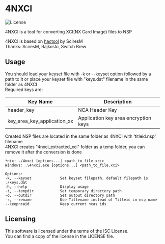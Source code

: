 # 4NXCI

![License](https://img.shields.io/badge/license-ISC-blue.svg)

4NXCI is a tool for converting XCI(NX Card Image) files to NSP  

4NXCI is based on [hactool](https://github.com/SciresM/hactool) by SciresM  
Thanks: SciresM, Rajkosto, Switch Brew

## Usage

You should load your keyset file with -k or --keyset option followed by a path to it or place your keyset file with "keys.dat" filename in the same folder as 4NXCI  
Required keys are:  

Key Name | Description
-------- | -----------
header_key | NCA Header Key
key_area_key_application_xx | Application key area encryption keys

Created NSP files are located in the same folder as 4NXCI with 'titleid.nsp' filename  
4NXCI creates "4nxci_extracted_xci" folder as a temp folder, you can remove it after the conversion is done

```
*nix: ./4nxci [options...] <path_to_file.xci>  
Windows: .\4nxci.exe [options...] <path_to_file.xci>  
  
Options:  
-k, --keyset             Set keyset filepath, default filepath is ./keys.dat  
-h, --help               Display usage  
-t, --tempdir            Set temporary directory path  
-o, --outdir             Set output directory path  
-r, --rename             Use Titlename instead of Titleid in nsp name  
--keepncaid              Keep current ncas ids  
```

## Licensing

This software is licensed under the terms of the ISC License.  
You can find a copy of the license in the LICENSE file.
